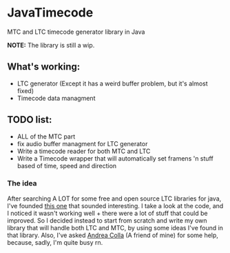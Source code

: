 # JavaTimecode
MTC and LTC timecode generator library in Java

**NOTE:** The library is still a wip.

## What's working:
- LTC generator (Except it has a weird buffer problem, but it's almost fixed)
- Timecode data managment 

## TODO list:
- ALL of the MTC part
- fix audio buffer managment for LTC generator
- Write a timecode reader for both MTC and LTC
- Write a Timecode wrapper that will automatically set framens 'n stuff based of time, speed and direction

### The idea

After searching A LOT for some free and open source LTC libraries for java, I've founded [this one](https://github.com/MrExplode/ltc4j) that sounded interesting. I take a look at the code, and I noticed it wasn't working well + there were a lot of stuff that could be improved. So I decided instead to start from scratch and write my own library that will handle both LTC and MTC, by using some ideas I've found in that library. Also, I've asked [Andrea Colla](https://github.com/AndColla) (A friend of mine) for some help, because, sadly, I'm quite busy rn.
